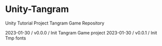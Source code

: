 # Unity-Tangram
Unity Tutorial Project Tangram Game Repository

2023-01-30 / v0.0.0 / Init Tangram Game project 
2023-01-30 / v0.0.1 / Init Tmp fonts
